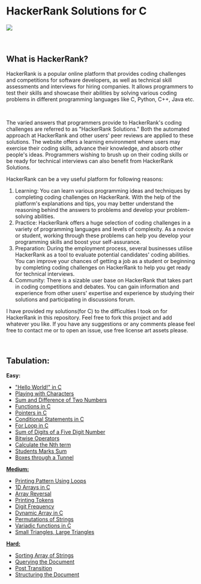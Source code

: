 # HackerRank Solutions for C
<img src="https://camo.githubusercontent.com/49e713e1463692beaff7b552eb60511454485659f6131286eeab9db84e91840a/68747470733a2f2f69302e77702e636f6d2f6772616473696e67616d65732e636f6d2f77702d636f6e74656e742f75706c6f6164732f323031362f30352f3835363737315f3636383232343035333139373834315f313934333639393030395f6f2e706e67"><br><br><br>
<h2><b>What is HackerRank?</b></h2>
<p>HackerRank is a popular online platform that provides coding challenges and competitions for software developers, as well as technical skill assessments and interviews for hiring companies. It allows programmers to test their skills and showcase their abilities by solving various coding problems in different programming languages like C, Python, C++, Java etc.</p><br>
<p>The varied answers that programmers provide to HackerRank's coding challenges are referred to as "HackerRank Solutions." Both the automated approach at HackerRank and other users' peer reviews are applied to these solutions. The website offers a learning environment where users may exercise their coding skills, advance their knowledge, and absorb other people's ideas. Programmers wishing to brush up on their coding skills or be ready for technical interviews can also benefit from HackerRank Solutions.</p>
<p>HackerRank can be a vey useful platform for following reasons:
<ol type="1">
<li>Learning: You can learn various programming ideas and techniques by completing coding challenges on HackerRank. With the help of the platform's explanations and tips, you may better understand the reasoning behind the answers to problems and develop your problem-solving abilities.</li> 
<li>Practice: HackerRank offers a huge selection of coding challenges in a variety of programming languages and levels of complexity. As a novice or student, working through these problems can help you develop your programming skills and boost your self-assurance.</li>
<li>Preparation: During the employment process, several businesses utilise HackerRank as a tool to evaluate potential candidates' coding abilities. You can improve your chances of getting a job as a student or beginning by completing coding challenges on HackerRank to help you get ready for technical interviews.
</li>
<li>Community: There is a sizable user base on HackerRank that takes part in coding competitions and debates. You can gain information and experience from other users' expertise and experience by studying their solutions and participating in discussions forum.</li>
</ol>
</p>
<p>I have provided my solutions(for C) to the difficulties I took on for HackerRank in this repository. Feel free to fork this project and add whatever you like. If you have any suggestions or any comments please feel free to contact me or to open an issue, use free license art assets please.</p><br>
<h2>Tabulation:</h2>
<b>Easy:</b>
<ul type="disc">
<li><a href="https://www.hackerrank.com/challenges/hello-world-c/problem?isFullScreen=true">"Hello World!" in C</li>
<li><a href="https://www.hackerrank.com/challenges/playing-with-characters/problem?isFullScreen=true">Playing with Characters</li>
<li><a href="https://www.hackerrank.com/challenges/sum-numbers-c/problem?isFullScreen=true">Sum and Difference of Two Numbers</li>
<li><a href="https://www.hackerrank.com/challenges/functions-in-c/problem?isFullScreen=true">Functions in C</li>
<li><a href="https://www.hackerrank.com/challenges/pointer-in-c/problem?isFullScreen=true">Pointers in C</li>
<li><a href="https://www.hackerrank.com/challenges/conditional-statements-in-c/problem?isFullScreen=true">Conditional Statements in C</li>
<li><a href="https://www.hackerrank.com/challenges/for-loop-in-c/problem?isFullScreen=true">For Loop in C</li>
<li><a href="https://www.hackerrank.com/challenges/sum-of-digits-of-a-five-digit-number/problem?isFullScreen=true">Sum of Digits of a Five Digit Number</li>
<li><a href="https://www.hackerrank.com/challenges/bitwise-operators-in-c/problem?isFullScreen=true">Bitwise Operators</li>
<li><a href="https://www.hackerrank.com/challenges/recursion-in-c/problem?isFullScreen=true">Calculate the Nth term</li>
<li><a href="https://www.hackerrank.com/challenges/students-marks-sum/problem?isFullScreen=true">Students Marks Sum</li>
<li><a href="https://www.hackerrank.com/challenges/too-high-boxes/problem?isFullScreen=true">Boxes through a Tunnel</li>
</ul>
<b>Medium:</b>
<ul type="disc">
<li><a href="https://www.hackerrank.com/challenges/printing-pattern-2/problem?isFullScreen=true">Printing Pattern Using Loops</li>
<li><a href="https://www.hackerrank.com/challenges/1d-arrays-in-c/problem?isFullScreen=true">1D Arrays in C</li>
<li><a href="https://www.hackerrank.com/challenges/reverse-array-c/problem?isFullScreen=true">Array Reversal</li>
<li><a href="https://www.hackerrank.com/challenges/printing-tokens-/problem?isFullScreen=true">Printing Tokens</li>
<li><a href="https://www.hackerrank.com/challenges/frequency-of-digits-1/problem?isFullScreen=true">Digit Frequency</li>
<li><a href="https://www.hackerrank.com/challenges/dynamic-array-in-c/problem?isFullScreen=true">Dynamic Array in C</li>
<li><a href="https://www.hackerrank.com/challenges/permutations-of-strings/problem?isFullScreen=true">Permutations of Strings</li>
<li><a href="https://www.hackerrank.com/challenges/variadic-functions-in-c/problem?isFullScreen=true">Variadic functions in C</li>
<li><a href="https://www.hackerrank.com/challenges/small-triangles-large-triangles/problem?isFullScreen=true">Small Triangles, Large Triangles</li>
</ul>
<b>Hard:</b>
<ul type="disc">
<li><a href="https://www.hackerrank.com/challenges/sorting-array-of-strings/problem?isFullScreen=true">Sorting Array of Strings</li>
<li><a href="https://www.hackerrank.com/challenges/querying-the-document/problem?isFullScreen=true">Querying the Document</li>
<li><a href="https://www.hackerrank.com/challenges/post-transition/problem?isFullScreen=true">Post Transition</li>
<li><a href="https://www.hackerrank.com/challenges/structuring-the-document/problem?isFullScreen=true">Structuring the Document</li>
</ul>